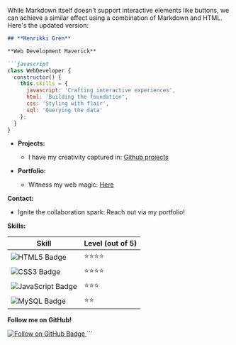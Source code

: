 While Markdown itself doesn't support interactive elements like buttons, we can achieve a similar effect using a combination of Markdown and HTML. Here's the updated version:

````markdown
## **Henrikki Gren**

**Web Development Maverick**

```javascript
class WebDeveloper {
  constructor() {
    this.skills = {
      javascript: 'Crafting interactive experiences',
      html: 'Building the foundation',
      css: 'Styling with flair',
      sql: 'Querying the data'
    };
  }
}
````

  * **Projects:**

      * I have my creativity captured in: [Github projects](https://github.com/Aiche-H?tab=repositories)

  * **Portfolio:**

      * Witness my web magic: [Here](https://aiche-h.github.io/Portfolio/)

**Contact:**

  * Ignite the collaboration spark: Reach out via my portfolio\!

**Skills:**

| Skill | Level (out of 5) |
|---|---|
| ![HTML5 Badge](about:sanitized) | ⭐⭐⭐⭐ |
| ![CSS3 Badge](about:sanitized) | ⭐⭐⭐⭐ |
| ![JavaScript Badge](about:sanitized) | ⭐⭐⭐ |
| ![MySQL Badge](about:sanitized) | ⭐⭐ |

**Follow me on GitHub\!**

<a href="https://github.com/Aiche-H" target="_blank" rel="noopener noreferrer">
  <img src="https://img.shields.io/badge/Follow%20on%20GitHub-21C699?style=for-the-badge&logo=GitHub" alt="Follow on GitHub Badge">
</a>
```
